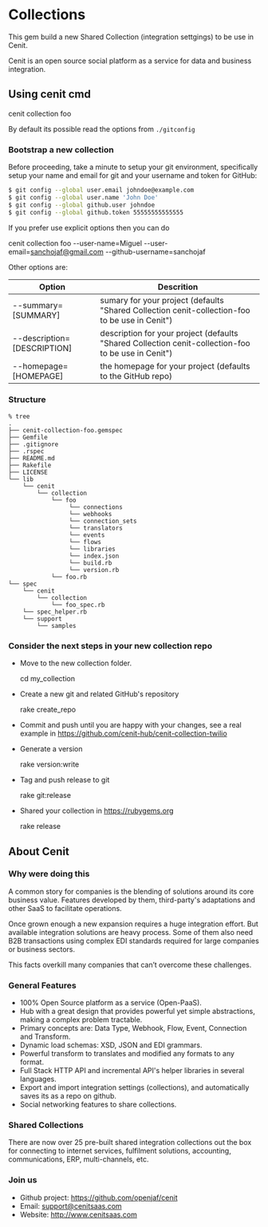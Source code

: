 # Collections

This gem build a new Shared Collection (integration settgings) to be use in Cenit.

Cenit is an open source social platform as a service for data and business integration.

## Using cenit cmd

  cenit collection foo


By default its possible read the options from `./gitconfig`

### Bootstrap a new collection

Before proceeding, take a minute to setup your git environment, specifically setup your name and 
email for git and your username and token for GitHub:

```bash
$ git config --global user.email johndoe@example.com
$ git config --global user.name 'John Doe'
$ git config --global github.user johndoe
$ git config --global github.token 55555555555555
```

If you prefer use explicit options then you can do

   cenit collection foo --user-name=Miguel --user-email=sanchojaf@gmail.com --github-username=sanchojaf 
   
Other options are:

| Option                       | Descrition                                                                                         |
|------------------------------| ---------------------------------------------------------------------------------------------------| 
| --summary=[SUMMARY]          | sumary for your project (defaults "Shared Collection cenit-collection-foo to be use in Cenit")     |
| --description=[DESCRIPTION]  | description for your project (defaults "Shared Collection cenit-collection-foo to be use in Cenit")| 
| --homepage=[HOMEPAGE]        | the homepage for your project (defaults to the GitHub repo)                                        |

### Structure

```
% tree
.
├── cenit-collection-foo.gemspec
├── Gemfile
├── .gitignore
├── .rspec
├── README.md
├── Rakefile
├── LICENSE
└── lib
    └── cenit
        └── collection
            └── foo
                 └── connections
                 └── webhooks
                 └── connection_sets
                 └── translators
                 └── events
                 └── flows
                 └── libraries
                 └── index.json
                 └── build.rb
                 └── version.rb
            └── foo.rb
└── spec
    └── cenit
        └── collection
            └── foo_spec.rb
    └── spec_helper.rb
    └── support
        └── samples
```

### Consider the next steps in your new collection repo

* Move to the new collection folder.

   cd my_collection

* Create a new git and related GitHub's repository

   rake create_repo
   
* Commit and push until you are happy with your changes, see a real example in https://github.com/cenit-hub/cenit-collection-twilio

* Generate a version

   rake version:write

* Tag and push release to git

  rake git:release

* Shared your collection in https://rubygems.org

  rake release

## About Cenit

### Why were doing this 

A common story for companies is the blending of solutions around its core business value. 
Features developed by them, third-party's adaptations and other SaaS to facilitate operations. 

Once grown enough a new expansion requires a huge integration effort. But available integration 
solutions are heavy process. Some of them also need B2B transactions using complex EDI standards 
required for large companies or business sectors.

This facts overkill many companies that can’t overcome these challenges.

### General Features

* 100% Open Source platform as a service (Open-PaaS).
* Hub with a great design that provides powerful yet simple abstractions, making a complex problem tractable.
* Primary concepts are: Data Type, Webhook, Flow, Event, Connection and Transform.
* Dynamic load schemas: XSD, JSON and EDI grammars.
* Powerful transform to translates and modified any formats to any format.
* Full Stack HTTP API and incremental API's helper libraries in several languages.
* Export and import integration settings (collections), and automatically saves its as a repo on github.
* Social networking features to share collections.

### Shared Collections

There are now over 25 pre-built shared integration collections out the box for connecting 
to internet services, fulfilment solutions, accounting, communications, ERP, multi-channels, etc.

### Join us

* Github project: https://github.com/openjaf/cenit
* Email: support@cenitsaas.com
* Website: http://www.cenitsaas.com
